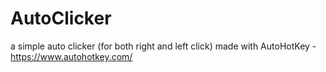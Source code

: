 # AutoClicker
a simple auto clicker (for both right and left click) made with AutoHotKey - https://www.autohotkey.com/ 
